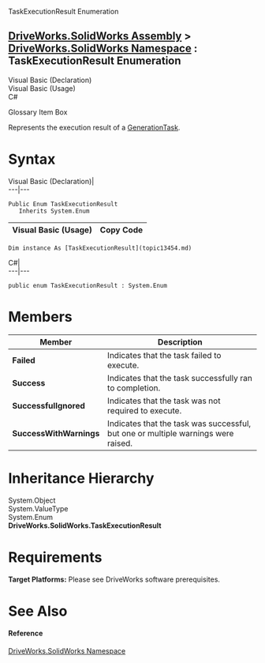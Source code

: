 TaskExecutionResult Enumeration   
  
[DriveWorks.SolidWorks Assembly](topic13342.md) > [DriveWorks.SolidWorks Namespace](topic13345.md) : TaskExecutionResult Enumeration  
---  
  
Visual Basic (Declaration)    
Visual Basic (Usage)    
C# 

Glossary Item Box

Represents the execution result of a [GenerationTask](topic13678.md). 

# Syntax

Visual Basic (Declaration)|   
---|---  
      
    
    Public Enum TaskExecutionResult 
       Inherits System.Enum  
  
Visual Basic (Usage)| Copy Code  
---|---  
      
    
    Dim instance As [TaskExecutionResult](topic13454.md)  
  
C#|   
---|---  
      
    
    public enum TaskExecutionResult : System.Enum   
  
# Members

Member| Description  
---|---  
**Failed**|  Indicates that the task failed to execute.  
**Success**|  Indicates that the task successfully ran to completion.  
**SuccessfulIgnored**|  Indicates that the task was not required to execute.  
**SuccessWithWarnings**|  Indicates that the task was successful, but one or multiple warnings were raised.  
  
# Inheritance Hierarchy

System.Object  
System.ValueType  
System.Enum  
**DriveWorks.SolidWorks.TaskExecutionResult**  


# Requirements

**Target Platforms:** Please see DriveWorks software prerequisites.

# See Also

#### Reference

[DriveWorks.SolidWorks Namespace](topic13345.md)


